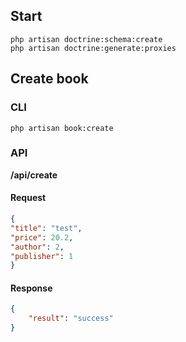 
## Start
```
php artisan doctrine:schema:create
php artisan doctrine:generate:proxies
```

## Create book 
### CLI
```
php artisan book:create 
```
### API
**/api/create**
#### Request
```json
{
"title": "test",
"price": 20.2,
"author": 2,
"publisher": 1
}
```
#### Response
```json
{
    "result": "success"
}
```
